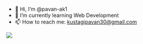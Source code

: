 - 👋 Hi, I’m @pavan-ak1
- 🌱 I’m currently learning Web Development
- 📫 How to reach me: kustagipavan30@gmail.com


<img src="https://github.com/pavan-ak1/pavan-ak1/assets/148765088/2b921105-4afb-49c3-b5e0-37d776c879c9"/>


<!--pavan-ak1/pavan-ak1 is a ✨ special ✨ repository because its `README.md` (this file) appears on your GitHub profile.
You can click the Preview link to take a look at your changes.
--->
